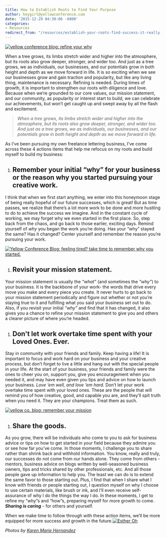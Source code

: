 ```yaml
---
title: How to Establish Roots to Find Your Purpose
author: heygirl@yellowconference.com
date: '2015-12-29 04:30:06 -0800'
categories:
- Resources
redirect_from: "/resources/establish-your-roots-find-success-it-really-is-that-simple/"
---
```


[![yellow conference blog: refine your why](https://yellow-blog-images.imgix.net/2015/11/mscollection-77-1.jpg)](https://yellow-blog-images.imgix.net/2015/11/mscollection-77-1.jpg)

When a tree grows, its limbs stretch wider and higher into the atmosphere, but its roots also grow deeper, stronger, and wider too. And just as a tree grows, we as individuals, our businesses, and our potentials grow in both height and depth as we move forward in life. It is _so_ exciting when we see our businesses grow and gain traction and popularity, but like any living thing, maintenance is necessary. Refining is needed. During times of growth, it is important to strengthen our roots with diligence and love. Because when we’re grounded to our core values, our mission statement, and our community, as popularity or interest start to build, we can celebrate our achievements, but won’t get caught up and swept away by all the flash and excitement.

> _When a tree grows, its limbs stretch wider and higher into the atmosphere, but its roots also grow deeper, stronger, and wider too. And just as a tree grows, we as individuals, our businesses, and our potentials grow in both height and depth as we move forward in life._

As I’ve been pursuing my own freelance lettering business, I’ve come across these 4 actions items that help me refocus on my roots and build myself to build my business:

1.  ## **Remember your initial “why” for your business or the reason why you started pursuing your creative work.**

I think that when we first start anything, we enter into this honeymoon stage of being really hopeful of our future successes, which is great! But as time passes, we realize that there’s a lot more work to be done and more hustling to do to achieve the success we imagine. And in the constant cycle of working, we may forget why we even started in the first place. So, step back from the chaos, and go back to those earlier, exciting days. Remind yourself of _why_ you began the work you’re doing. Has your “why” stayed the same? Has it changed? Center yourself and remember the reason you’re pursuing your work.

[![Yellow Conference Blog: feeling tired? take time to remember why you started. ](https://yellow-blog-images.imgix.net/2015/11/mscollection-80.jpg)](https://yellow-blog-images.imgix.net/2015/11/mscollection-80.jpg)

1.  ## **Revisit your mission statement.**

Your mission statement is usually the _“what”_ (and sometimes the _“why”_) to your business. It is the backbone of your work- the words that drive every move you make and every piece you create. It never hurts to go back to your mission statement periodically and figure out whether or not you’re staying true to it and fulfilling what you said your business set out to do. Also, if you revisit your initial _“why”_ and find that it has changed, it also gives you a chance to refine your mission statement to give you and others a clearer picture of where you’re headed.

1.  ## Don't let work overtake time spent with your Loved Ones. Ever.

Stay in community with your friends and family. Keep having a life! It is important to focus and work hard on your business and your creative process, but don’t forget to live a little and hang out with the special people in your life. At the start of your business, your friends and family were the ones to cheer you on, support you, give you encouragement when you needed it, and may have even given you tips and advice on how to launch your business. _Love ‘em well, and love ‘em hard._ Don’t let your work overtake time spent with your loved ones. These are the people that will remind you of how creative, good, and capable you are, and they’ll spit truth when you need it. They are your champions. Treat them as such.

[![yellow co. blog: remember your mission](https://yellow-blog-images.imgix.net/2015/11/mscollection-67.jpg)](https://yellow-blog-images.imgix.net/2015/11/mscollection-67.jpg)

1.  ## **Share the goods.**

As you grow, there will be individuals who come to you to ask for business advice or tips on how to get started in your field because they admire you or see how far you’ve come. In those moments, I challenge you to share rather than shrink back and withhold information. You know, really and truly, our successes do not come from our hands alone. They come from others - mentors, business advice on blogs written by well-seasoned business owners, tips and tricks shared by other professionals, etc. And all those people gave up information to help you. The least we can do is to extend the same favor to those starting out. Plus, I find that when I share what I know with friends or people starting out, I question myself on why I choose to use certain materials, like brush or ink, and I’ll even receive self-assurance of why I do the things the way I do. In these moments, I get to refine my “why”s and “how”s, preparing myself for more growth to come. _**Sharing is caring**_ - for others and yourself.

When we make time to follow through with these action items, we’ll be more equipped for more success and growth in the future.[![Esther Oh ](https://yellow-blog-images.imgix.net/2015/12/estherOh.jpg)](https://estherohx.wordpress.com/)

_Photos by [Karen Marie Hernandez](http://www.karenmariehernandez.com/)_
